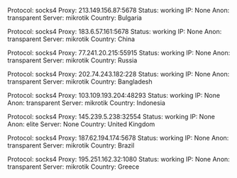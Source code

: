 Protocol: socks4
Proxy: 213.149.156.87:5678
Status: working
IP: None
Anon: transparent
Server: mikrotik
Country: Bulgaria

Protocol: socks4
Proxy: 183.6.57.161:5678
Status: working
IP: None
Anon: transparent
Server: mikrotik
Country: China

Protocol: socks4
Proxy: 77.241.20.215:55915
Status: working
IP: None
Anon: transparent
Server: mikrotik
Country: Russia

Protocol: socks4
Proxy: 202.74.243.182:228
Status: working
IP: None
Anon: transparent
Server: mikrotik
Country: Bangladesh

Protocol: socks4
Proxy: 103.109.193.204:48293
Status: working
IP: None
Anon: transparent
Server: mikrotik
Country: Indonesia

Protocol: socks4
Proxy: 145.239.5.238:32554
Status: working
IP: None
Anon: elite
Server: None
Country: United Kingdom

Protocol: socks4
Proxy: 187.62.194.174:5678
Status: working
IP: None
Anon: transparent
Server: mikrotik
Country: Brazil

Protocol: socks4
Proxy: 195.251.162.32:1080
Status: working
IP: None
Anon: transparent
Server: mikrotik
Country: Greece

